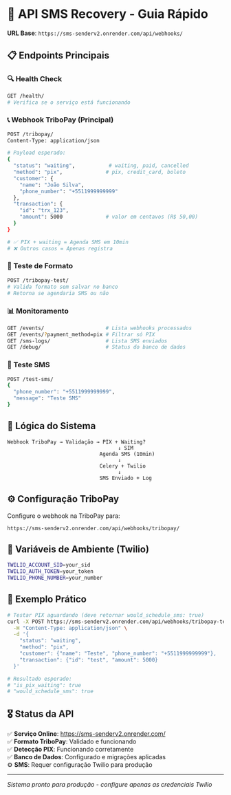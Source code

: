 # 🚀 API SMS Recovery - Guia Rápido

**URL Base**: `https://sms-senderv2.onrender.com/api/webhooks/`

## 📋 Endpoints Principais

### 🔍 Health Check
```bash
GET /health/
# Verifica se o serviço está funcionando
```

### 📞 Webhook TriboPay (Principal)
```bash
POST /tribopay/
Content-Type: application/json

# Payload esperado:
{
  "status": "waiting",           # waiting, paid, cancelled
  "method": "pix",              # pix, credit_card, boleto
  "customer": {
    "name": "João Silva",
    "phone_number": "+5511999999999"
  },
  "transaction": {
    "id": "trx_123",
    "amount": 5000              # valor em centavos (R$ 50,00)
  }
}

# ✅ PIX + waiting = Agenda SMS em 10min
# ❌ Outros casos = Apenas registra
```

### 🧪 Teste de Formato
```bash
POST /tribopay-test/
# Valida formato sem salvar no banco
# Retorna se agendaria SMS ou não
```

### 📊 Monitoramento
```bash
GET /events/                    # Lista webhooks processados
GET /events/?payment_method=pix # Filtrar só PIX
GET /sms-logs/                  # Lista SMS enviados
GET /debug/                     # Status do banco de dados
```

### 📱 Teste SMS
```bash
POST /test-sms/
{
  "phone_number": "+5511999999999",
  "message": "Teste SMS"
}
```

## 🎯 Lógica do Sistema

```
Webhook TriboPay → Validação → PIX + Waiting?
                                    ↓ SIM
                              Agenda SMS (10min)
                                    ↓
                              Celery + Twilio
                                    ↓
                              SMS Enviado + Log
```

## ⚙️ Configuração TriboPay

Configure o webhook na TriboPay para:
```
https://sms-senderv2.onrender.com/api/webhooks/tribopay/
```

## 🔧 Variáveis de Ambiente (Twilio)

```bash
TWILIO_ACCOUNT_SID=your_sid
TWILIO_AUTH_TOKEN=your_token  
TWILIO_PHONE_NUMBER=your_number
```

## 📝 Exemplo Prático

```bash
# Testar PIX aguardando (deve retornar would_schedule_sms: true)
curl -X POST https://sms-senderv2.onrender.com/api/webhooks/tribopay-test/ \
  -H "Content-Type: application/json" \
  -d '{
    "status": "waiting",
    "method": "pix", 
    "customer": {"name": "Teste", "phone_number": "+5511999999999"},
    "transaction": {"id": "test", "amount": 5000}
  }'

# Resultado esperado:
# "is_pix_waiting": true
# "would_schedule_sms": true
```

## 🎖️ Status da API

✅ **Serviço Online**: https://sms-senderv2.onrender.com/  
✅ **Formato TriboPay**: Validado e funcionando  
✅ **Detecção PIX**: Funcionando corretamente  
✅ **Banco de Dados**: Configurado e migrações aplicadas  
⚙️ **SMS**: Requer configuração Twilio para produção  

---
*Sistema pronto para produção - configure apenas as credenciais Twilio*

